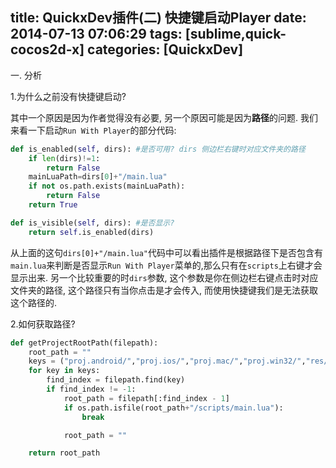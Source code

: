 title: QuickxDev插件(二) 快捷键启动Player
date: 2014-07-13 07:06:29
tags: [sublime,quick-cocos2d-x]
categories: [QuickxDev]
---

一. 分析

1.为什么之前没有快捷键启动?

其中一个原因是因为作者觉得没有必要, 另一个原因可能是因为**路径**的问题. 我们来看一下启动`Run With Player`的部分代码:

```python
def is_enabled(self, dirs): #是否可用? dirs 侧边栏右键时对应文件夹的路径
	if len(dirs)!=1:
		return False
	mainLuaPath=dirs[0]+"/main.lua"
	if not os.path.exists(mainLuaPath):
		return False
	return True

def is_visible(self, dirs): #是否显示?
	return self.is_enabled(dirs)
```

从上面的这句`dirs[0]+"/main.lua"`代码中可以看出插件是根据路径下是否包含有`main.lua`来判断是否显示`Run With Player`菜单的,那么只有在`scripts`上右键才会显示出来.
另一个比较重要的时`dirs`参数, 这个参数是你在侧边栏右键点击时对应文件夹的路径, 这个路径只有当你点击是才会传入, 而使用快捷键我们是无法获取这个路径的.

2.如何获取路径?

```python
def getProjectRootPath(filepath):
	root_path = ""
	keys = ("proj.android/","proj.ios/","proj.mac/","proj.win32/","res/","scripts/","sources/")
	for key in keys:
		find_index = filepath.find(key)
		if find_index != -1:
			root_path = filepath[:find_index - 1]
			if os.path.isfile(root_path+"/scripts/main.lua"):
				break

			root_path = ""

	return root_path
```